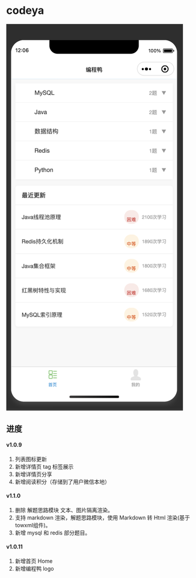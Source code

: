 # codeya

![](/images/image1.png)

## 进度

#### v1.0.9
1. 列表图标更新
2. 新增详情页 tag 标签展示
3. 新增详情页分享
4. 新增阅读积分（存储到了用户微信本地）

#### v1.1.0
1. 删除 解题思路模块 文本、图片隔离渲染。
2. 支持 markdown 渲染，解题思路模块，使用 Markdown 转 Html 渲染(基于towxml组件)。
3. 新增 mysql 和 redis 部分题目。

#### v1.0.11
1. 新增首页 Home
2. 新增编程鸭 logo



